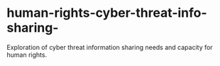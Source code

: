 human-rights-cyber-threat-info-sharing-
=======================================

Exploration of cyber threat information sharing needs and capacity for human rights. 
